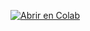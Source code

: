 [![Abrir en Colab](https://colab.research.google.com/assets/colab-badge.svg)](https://colab.research.google.com/github/marcoss6/Sentiment-analysis/blob/main/EFC-SA-Marcos_Cifuentes_Suarez.ipynb)
